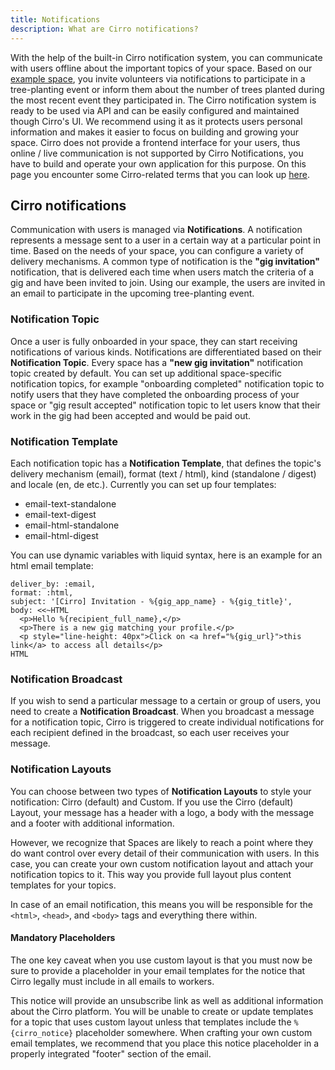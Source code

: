 ```yaml
---
title: Notifications
description: What are Cirro notifications?
---
```

With the help of the built-in Cirro notification system, you can communicate with users offline about the important topics of your space. Based on our [example space](https://guides.cirro.io/docs/example_space), you invite volunteers via notifications to participate in a tree-planting event or inform them about the number of trees planted during the most recent event they participated in. The Cirro notification system is ready to be used via API and can be easily configured and maintained though Cirro's UI. We recommend using it as it protects users personal information and makes it easier to focus on building and growing your space. Cirro does not provide a frontend interface for your users, thus online / live communication is not supported by Cirro Notifications, you have to build and operate your own application for this purpose. On this page you encounter some Cirro-related terms that you can look up [here](https://guides.cirro.io/docs/terminology).
	
## Cirro notifications
Communication with users is managed via **Notifications**. A notification represents a message sent to a user in a certain way at a particular point in time. Based on the needs of your space, you can configure a variety of delivery mechanisms. A common type of notification is the **"gig invitation"** notification, that is delivered each time when users match the criteria of a gig and have been invited to join. Using our example, the users are invited in an email to participate in the upcoming tree-planting event. 

### Notification Topic
Once a user is fully onboarded in your space, they can start receiving notifications of various kinds. Notifications are differentiated based on their **Notification Topic**. Every space has a **"new gig invitation"** notification topic created by default. You can set up additional space-specific notification topics, for example "onboarding completed" notification topic to notify users that they have completed the onboarding process of your space or "gig result accepted" notification topic to let users know that their work in the gig had been accepted and would be paid out.

### Notification Template
Each notification topic has a **Notification Template**, that defines the topic's delivery mechanism (email), format (text / html), kind (standalone / digest) and locale (en, de etc.). Currently you can set up four templates:
  * email-text-standalone
  * email-text-digest
  * email-html-standalone
  * email-html-digest

You can use dynamic variables with liquid syntax, here is an example for an html email template:

```
deliver_by: :email,
format: :html,
subject: '[Cirro] Invitation - %{gig_app_name} - %{gig_title}',
body: <<~HTML
  <p>Hello %{recipient_full_name},</p>
  <p>There is a new gig matching your profile.</p>
  <p style="line-height: 40px">Click on <a href="%{gig_url}">this link</a> to access all details</p>
HTML
```

### Notification Broadcast
If you wish to send a particular message to a certain or group of users, you need to create a **Notification Broadcast**. When you broadcast a message for a notification topic, Cirro is triggered to create individual notifications for each recipient defined in the broadcast, so each user receives your message.

### Notification Layouts
You can choose between two types of **Notification Layouts** to style your notification: Cirro (default) and Custom. If you use the Cirro (default) Layout, your message has a header with a logo, a body with the message and a footer with additional information. 

However, we recognize that Spaces are likely to reach a point where they do want control over every detail of their communication with users. In this case, you can create your own custom notification layout and attach your notification topics to it. This way you provide full layout plus content templates for your topics.

In case of an email notification, this means you will be responsible for the `<html>`, `<head>`, and `<body>` tags and everything there within.

#### Mandatory Placeholders
The one key caveat when you use custom layout is that you must now be sure to provide a placeholder in your email templates for the notice that Cirro legally must include in all emails to workers.
	
This notice will provide an unsubscribe link as well as additional information about the Cirro platform.
You will be unable to create or update templates for a topic that uses custom layout unless that templates include the `%{cirro_notice}` placeholder somewhere.
When crafting your own custom email templates, we recommend that you place this notice placeholder in a properly integrated "footer" section of the email.

